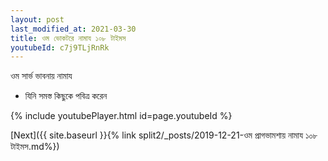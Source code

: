 ```yaml
---
layout: post
last_modified_at: 2021-03-30
title: ওম ভোকটরে নামায ১০৮ টাইমস
youtubeId: c7j9TLjRnRk
---
```

 
 
 ওম সার্ভ ভাবনায় নামায  
 
 -  যিনি সমস্ত কিছুকে পবিত্র করেন 
 
  
 
  
 
 
 
 
 
 


{% include youtubePlayer.html id=page.youtubeId %}
 
[Next]({{ site.baseurl }}{% link  split2/_posts/2019-12-21-ওম প্রাগভামশায় নামায ১০৮ টাইমস.md%})
 

